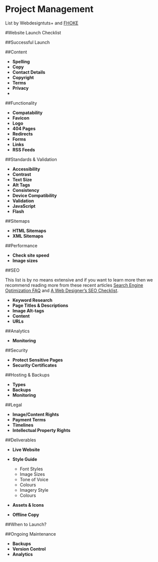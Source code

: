 # Project Management

List by Webdesigntuts+ and [FHOKE](http://www.fhoke.com)

#Website Launch Checklist

##Successful Launch

##Content

- **Spelling**
- **Copy**
- **Contact Details**
- **Copyright**
- **Terms**
- **Privacy**
- 
##Functionality

- **Compatability**
- **Favicon**
- **Logo**
- **404 Pages**
- **Redirects**
- **Forms**
- **Links**
- **RSS Feeds**

##Standards &amp; Validation 

- **Accessibility**
- **Contrast**
- **Text Size**
- **Alt Tags**
- **Consistency**
- **Device Compatibility**
- **Validation**
- **JavaScript**
- **Flash**

##Sitemaps

- **HTML Sitemaps**
- **XML Sitemaps**

##Performance

- **Check site speed**
- **Image sizes**

##SEO

This list is by no means extensive and if you want to learn more then we recommend reading more from these recent articles [Search Engine Optimization FAQ](http://webdesign.tutsplus.com/articles/general/search-engine-optimization-faq/) and [A Web Designer’s SEO Checklist](http://webdesign.tutsplus.com/articles/general/seo-checklist/?search_index=3).

- **Keyword Research**
- **Page Titles & Descriptions**
- **Image Alt-tags** 
- **Content**
- **URLs**

##Analytics

- **Monitoring**

##Security

- **Protect Sensitive Pages**
- **Security Certificates**

##Hosting &amp; Backups

- **Types**
- **Backups**
- **Monitoring**

##Legal

- **Image/Content Rights**
- **Payment Terms**
- **Timelines**
- **Intellectual Property Rights**

##Deliverables

- **Live Website**
- **Style Guide**

	+ Font Styles
	+ Image Sizes
	+ Tone of Voice
	+ Colours
	+ Imagery Style
	+ Colours

- **Assets & Icons**
- **Offline Copy**

##When to Launch?

##Ongoing Maintenance

- **Backups**
- **Version Control**
- **Analytics**
